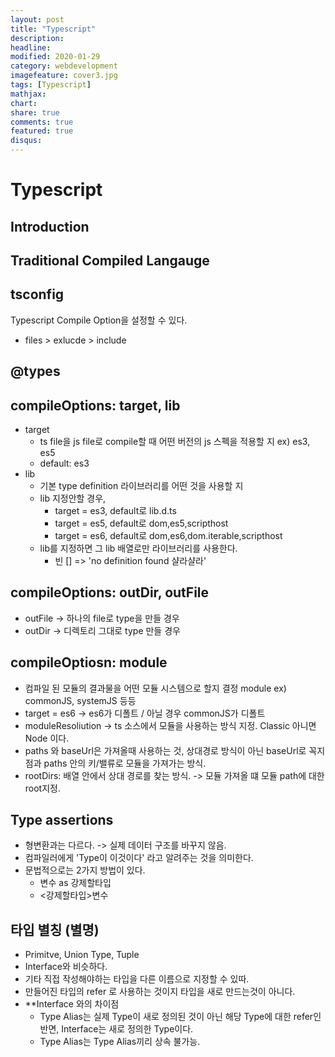 ```yaml
---
layout: post
title: "Typescript"
description: 
headline: 
modified: 2020-01-29
category: webdevelopment
imagefeature: cover3.jpg
tags: [Typescript]
mathjax: 
chart: 
share: true
comments: true
featured: true
disqus:
---
```



# Typescript


## Introduction


## Traditional Compiled Langauge


## tsconfig
Typescript Compile Option을 설정할 수 있다.
- files > exlucde > include

## @types

## compileOptions: target, lib
- target
    - ts file을 js file로 compile할 때 어떤 버전의 js 스펙을 적용할 지 ex) es3, es5
    - default: es3
- lib
    - 기본 type definition 라이브러리를 어떤 것을 사용할 지
    - lib 지정안할 경우,
        - target = es3, default로 lib.d.ts
        - target = es5, default로 dom,es5,scripthost
        - target = es6, default로 dom,es6,dom.iterable,scripthost
    - lib를 지정하면 그 lib 배열로만 라이브러리를 사용한다.
        - 빈 [] => 'no definition found 샬라샬라'

## compileOptions: outDir, outFile
- outFile -> 하나의 file로 type을 만들 경우
- outDir -> 디렉토리 그대로 type 만들 경우

## compileOptiosn: module
- 컴파일 된 모듈의 결과물을 어떤 모듈 시스템으로 할지 결정 module ex) commonJS, systemJS 등등
- target = es6 -> es6가 디폴트 / 아닐 경우 commonJS가 디폴트
- moduleResoliution -> ts 소스에서 모듈을 사용하는 방식 지정. Classic 아니면 Node 이다.
- paths 와 baseUrl은 가져올때 사용하는 것, 상대경로 방식이 아닌 baseUrl로 꼭지점과 paths 안의 키/밸류로 모듈을 가져가는 방식.
- rootDirs: 배열 안에서 상대 경로를 찾는 방식. -> 모듈 가져올 떄 모듈 path에 대한 root지정.

## Type assertions
- 형변환과는 다르다. -> 실제 데이터 구조를 바꾸지 않음.
- 컴파일러에게 'Type이 이것이다' 라고 알려주는 것을 의미한다.
- 문법적으로는 2가지 방법이 있다.
    - 변수 as 강제할타입
    - <강제할타입>변수

## 타입 별칭 (별명)
- Primitve, Union Type, Tuple
- Interface와 비슷하다.
- 기타 직접 작성해야하는 타입을 다른 이름으로 지정할 수 있따.
- 만들어진 타입의 refer 로 사용하는 것이지 타입을 새로 만드는것이 아니다.
- **Interface 와의 차이점
    - Type Alias는 실제 Type이 새로 정의된 것이 아닌 해당 Type에 대한 refer인 반면, Interface는 새로 정의한 Type이다.
    - Type Alias는 Type Alias끼리 상속 불가능.
